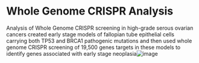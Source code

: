 # Whole Genome CRISPR Analysis
Analysis of Whole Genome CRISPR screening in high-grade serous ovarian cancers
created early stage models of fallopian tube epithelial cells carrying both TP53 and BRCA1 pathogenic mutations and then used whole genome CRISPR screening of 19,500 genes targets in these models to identify genes associated with early stage neoplasia![image](https://github.com/koushik20/Whole_Genome_CRISPR_Analysis/assets/57368663/b24c8304-c49f-40c8-9d06-9c0fbd7ef029)
